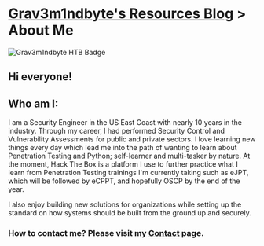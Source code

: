# [Grav3m1ndbyte's Resources Blog](/index.html) > About Me


![Grav3m1ndbyte HTB Badge](https://www.hackthebox.eu/badge/image/75471)



## Hi everyone!



## Who am I:

  I am a Security Engineer in the US East Coast with nearly 10 years in the industry. Through my career, I had performed Security Control and Vulnerability Assessments for public and private sectors. I love learning new things every day which lead me into the path of wanting to learn about Penetration Testing and Python; self-learner and multi-tasker by nature. At the moment, Hack The Box is a platform I use to further practice what I learn from Penetration Testing trainings I'm currently taking such as eJPT, which will be followed by eCPPT, and hopefully OSCP by the end of the year.

  I also enjoy building new solutions for organizations while setting up the standard on how systems should be built from the ground up and securely.
  
  
  
### How to contact me? Please visit my [Contact](/contact.html) page.
